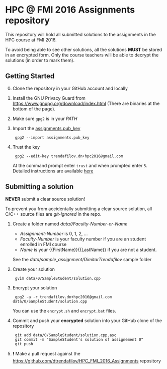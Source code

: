 # HPC @ FMI 2016 Assignments repository

This repository will hold all submitted solutions to the assignments in the HPC
course at FMI 2016.

To avoid being able to see other solutions, all the solutions **MUST** be stored
in an encrypted form. Only the course teachers will be able to decrypt the
solutions (in order to mark them).

## Getting Started

0. Clone the repository in your GitHub account and locally
1. Install the GNU Privacy Guard from https://www.gnupg.org/download/index.html
   (There are binaries at the bottom of the page).
2. Make sure `gpg2` is in your *PATH*
3. Import the [assignments.pub_key][key]
    
        gpg2 --import assignments.pub_key

[key]: https://raw.githubusercontent.com/dtrendafilov/HPC_FMI_2016_Assignments/master/assignments.pub_key

4. Trust the key

        gpg2 --edit-key trendafilov.dn+hpc2016@gmail.com

    At the command prompt enter `trust` and when prompted enter `5`. Detailed
    instructions are available [here][t]
    
    
[t]: http://blog.pangyanhan.com/posts/2014-03-04-gpg-how-to-trust-imported-key.html


## Submitting a solution

**NEVER** submit a clear source solution!

To prevent you from accidentally submitting a clear source solution, all C/C++
source files are *git-ignored* in the repo.

1. Create a folder named *data/<Assignment-Number>/Faculty-Number-or-Name*
    * *Assignment-Number* is 0, 1, 2, ...
    * *Faculty-Number* is your faculty number if you are an student enrolled in
      FMI course
    * *Name* is your {{FirstName}}{{LastName}} if you are not a student.

    See the *data/sample_assignment/DimitarTrendafilov* sample folder

2. Create your solution

        gvim data/0/SampleStudent/solution.cpp

3. Encrypt your solution

        gpg2 -a -r trendafilov.dn+hpc2016@gmail.com data/0/SampleStudent/solution.cpp

    You can use the `encrypt.sh` and `encrypt.bat` files.

4. Commit and push your **encrypted** solution into your GitHub clone of the repository

        git add data/0/SampleStudent/solution.cpp.asc
        git commit -m "SampleStudent's solution of assignement 0"
        git push

5. :exclamation: Make a pull request against the https://github.com/dtrendafilov/HPC_FMI_2016_Assignments repository
